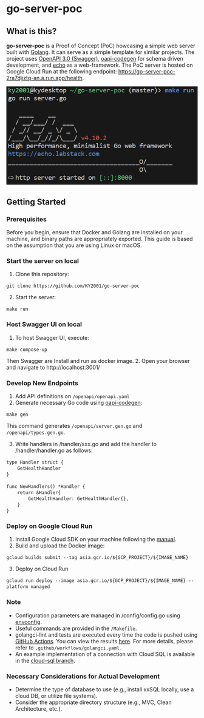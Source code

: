 # go-server-poc
## What is this?
<strong>go-server-poc</strong> is a Proof of Concept (PoC) howcasing a simple web server built with [Golang](https://go.dev/). It can serve as a simple template for similar projects. The project uses [OpenAPI 3.0 (Swagger)](https://swagger.io/specification/), [oapi-codegen](https://github.com/deepmap/oapi-codegen) for schema driven development, and [echo](https://github.com/labstack/echo) as a web-framework. The PoC server is hosted on Google Cloud Run at the following endpoint: https://go-server-poc-2ra7djjztq-an.a.run.app/health.

![UI](delete_this/echo.png) 

## Getting Started
### Prerequisites
Before you begin, ensure that Docker and Golang are installed on your machine, and binary paths are appropriately exported. This guide is based on the assumption that you are using Linux or macOS.

### Start the server on local
1. Clone this repository:
```
git clone https://github.com/KY2001/go-server-poc
```
2. Start the server:
```
make run
```

### Host Swagger UI on local
1. To host Swagger UI, execute:
```
make compose-up
```
Then Swagger are Install and run as docker image.
2. Open your browser and navigate to http://localhost:3001/

### Develop New Endpoints
1. Add API definitions on `/openapi/openapi.yaml`
2. Generate necessary Go code using [oapi-codegen](https://github.com/deepmap/oapi-codegen):
```
make gen
```
This command generates `/openapi/server.gen.go` and `/openapi/types.gen.go`.

3. Write handlers in /handler/xxx.go and add the handler to /handler/handler.go as follows:
```
type Handler struct {
	GetHealthHandler
}

func NewHandlers() *Handler {
	return &Handler{
		GetHealthHandler: GetHealthHandler{},
	}
}
```

### Deploy on Google Cloud Run
1. Install Google Cloud SDK on your machine following the [manual](https://cloud.google.com/sdk/docs/install-sdk?hl=ja).
2. Build and upload the Docker image:
```
gcloud builds submit --tag asia.gcr.io/${GCP_PROJECT}/${IMAGE_NAME}
```
3. Deploy on Cloud Run
```
gcloud run deploy --image asia.gcr.io/${GCP_PROJECT}/${IMAGE_NAME} --platform managed
```

### Note
- Configuration parameters are managed in /config/config.go using [envconfig](https://github.com/kelseyhightower/envconfig).
- Useful commands are provided in the `/Makefile`.
- golangci-lint and tests are executed every time the code is pushed using [GitHub Actions](https://docs.github.com/en/actions). You can view the results [here](https://github.com/KY2001/go-server-poc/actions). For more details, please refer to `.github/workflows/golangci.yaml`.
- An example implementation of a connection with Cloud SQL is available in the [cloud-sql branch](https://github.com/KY2001/go-server-poc/tree/cloud-sql).

### Necessary Considerations for Actual Development
- Determine the type of database to use (e.g., install xxSQL locally, use a cloud DB, or utilize file systems).
- Consider the appropriate directory structure (e.g., MVC, Clean Architecture, etc.).
